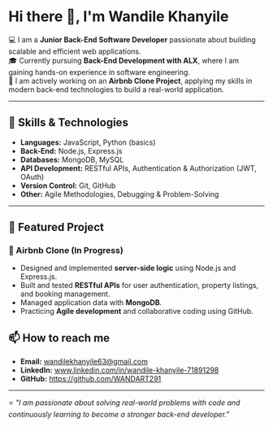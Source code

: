 # Hi there 👋, I'm Wandile Khanyile  

💻 I am a **Junior Back-End Software Developer** passionate about building scalable and efficient web applications.  
🎓 Currently pursuing **Back-End Development with ALX**, where I am gaining hands-on experience in software engineering.  
🚀 I am actively working on an **Airbnb Clone Project**, applying my skills in modern back-end technologies to build a real-world application.  

---

## 🔧 Skills & Technologies  
- **Languages:** JavaScript, Python (basics)  
- **Back-End:** Node.js, Express.js  
- **Databases:** MongoDB, MySQL  
- **API Development:** RESTful APIs, Authentication & Authorization (JWT, OAuth)  
- **Version Control:** Git, GitHub  
- **Other:** Agile Methodologies, Debugging & Problem-Solving  

---

## 🌟 Featured Project  
### 🏡 Airbnb Clone (In Progress)  
- Designed and implemented **server-side logic** using Node.js and Express.js.  
- Built and tested **RESTful APIs** for user authentication, property listings, and booking management.  
- Managed application data with **MongoDB**.  
- Practicing **Agile development** and collaborative coding using GitHub.  
 


## 📫 How to reach me  
- **Email:** wandilekhanyile63@gmail.com
- **LinkedIn:** www.linkedin.com/in/wandile-khanyile-71891298  
- **GitHub:** https://github.com/WANDART291

---

⭐️ *"I am passionate about solving real-world problems with code and continuously learning to become a stronger back-end developer."*  

